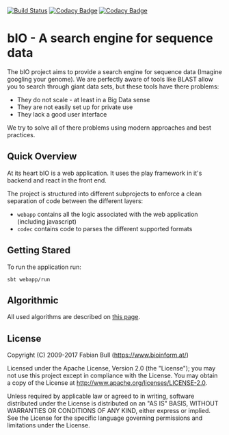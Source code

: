 [![Build Status](https://travis-ci.org/peri4n/bIO.svg?branch=master)](https://travis-ci.org/peri4n/bIO)
[![Codacy Badge](https://api.codacy.com/project/badge/Grade/2f4b737c0e6f437fbef4d2c4fcaea6b9)](https://www.codacy.com/app/peri4n/bIO?utm_source=github.com&amp;utm_medium=referral&amp;utm_content=peri4n/bIO&amp;utm_campaign=Badge_Grade)
[![Codacy Badge](https://api.codacy.com/project/badge/Coverage/2f4b737c0e6f437fbef4d2c4fcaea6b9)](https://www.codacy.com/app/peri4n/bIO?utm_source=github.com&utm_medium=referral&utm_content=peri4n/bIO&utm_campaign=Badge_Coverage)

# bIO - A search engine for sequence data

The bIO project aims to provide a search engine for sequence data (Imagine googling your genome). We are 
perfectly aware of tools like BLAST allow you to search through giant data sets, but these tools have there 
problems:

- They do not scale - at least in a Big Data sense
- They are not easily set up for private use
- They lack a good user interface

We try to solve all of there problems using modern approaches and best practices.

## Quick Overview

At its heart bIO is a web application. It uses the play framework in it's backend and react in the front end.

The project is structured into different subprojects to enforce a clean separation of code between the 
different layers:

- `webapp` contains all the logic associated with the web application (including javascript)
- `codec` contains code to parses the different supported formats

## Getting Stared

To run the application run:

`sbt webapp/run`

## Algorithmic

All used algorithms are described on [this page](docs/algorithms.md).

## License

Copyright (C) 2009-2017 Fabian Bull (https://www.bioinform.at/)

Licensed under the Apache License, Version 2.0 (the "License"); you may not use this project except in 
compliance with the License. You may obtain a copy of the License at 
http://www.apache.org/licenses/LICENSE-2.0.

Unless required by applicable law or agreed to in writing, software distributed under the License is 
distributed on an "AS IS" BASIS, WITHOUT WARRANTIES OR CONDITIONS OF ANY KIND, either express or implied. See 
the License for the specific language governing permissions and limitations under the License.

